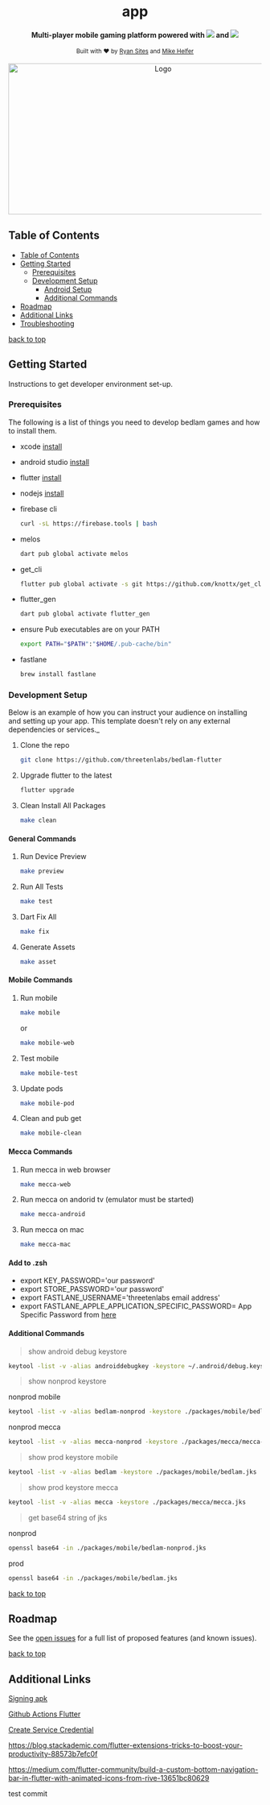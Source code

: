 <h1 align="center">app</h1>
<a name="readme-top"></a>
<div align="center">
  <strong>Multi-player mobile gaming platform powered with <img src="https://img.shields.io/badge/Flutter-%2302569B.svg?style=for-the-badge&logo=Flutter&logoColor=white" /> and <img src="https://img.shields.io/badge/firebase-%23039BE5.svg?style=for-the-badge&logo=firebase" /></strong>
</div>

<br />

<div align="center">
  <sub>Built with ❤︎ by
  <a href="https://www.linkedin.com/in/ryansites/">Ryan Sites</a> and
  <a href="https://www.linkedin.com/in/michael-helfer/">
    Mike Helfer
  </a>
</div>

<!-- PROJECT LOGO -->
<br />
<div align="center">
  <a href="https://github.com/threetenlabs/bedlam">
    <img src="https://raw.githubusercontent.com/threetenlabs/bedlam-flutter/main/packages/common/lib/assets/images/bedlam.webp?token=GHSAT0AAAAAACQLLOFOQX3PQWMLTOD6DO4SZQZOJ3Q" alt="Logo" width="600" height="300">
  </a>
</div>

## Table of Contents

- [Table of Contents](#table-of-contents)
- [Getting Started](#getting-started)
  - [Prerequisites](#prerequisites)
  - [Development Setup](#development-setup)
    - [Android Setup](#android-setup)
    - [Additional Commands](#additional-commands)
- [Roadmap](#roadmap)
- [Additional Links](#additional-links)
- [Troubleshooting](#troubleshooting)

[back to top](#readme-top)

<!-- GETTING STARTED -->

## Getting Started

Instructions to get developer environment set-up.

### Prerequisites

The following is a list of things you need to develop bedlam games and how to install them.

- xcode [install](https://developer.apple.com/xcode/)

- android studio [install](https://developer.android.com/studio)
- flutter [install](https://docs.flutter.dev/get-started/install/macos)
- nodejs [install](https://nodejs.org/en/download)

- firebase cli

  ```sh
  curl -sL https://firebase.tools | bash
  ```

- melos

  ```sh
  dart pub global activate melos
  ```

- get_cli

  ```sh
  flutter pub global activate -s git https://github.com/knottx/get_cli.git
  ```

- flutter_gen

  ```sh
  dart pub global activate flutter_gen
  ```

- ensure Pub executables are on your PATH

  ```sh
  export PATH="$PATH":"$HOME/.pub-cache/bin"
  ```

- fastlane

  ```sh
  brew install fastlane
  ```

### Development Setup

Below is an example of how you can instruct your audience on installing and setting up your app. This template doesn't rely on any external dependencies or services.\_

1. Clone the repo

   ```sh
   git clone https://github.com/threetenlabs/bedlam-flutter
   ```

1. Upgrade flutter to the latest

   ```sh
   flutter upgrade
   ```

1. Clean Install All Packages

   ```sh
   make clean
   ```

#### General Commands

1. Run Device Preview

   ```sh
   make preview
   ```

1. Run All Tests

   ```sh
   make test
   ```

1. Dart Fix All

   ```sh
   make fix
   ```

1. Generate Assets

   ```sh
   make asset
   ```

#### Mobile Commands

1. Run mobile

   ```sh
   make mobile
   ```

   or

   ```sh
   make mobile-web
   ```

1. Test mobile

   ```sh
   make mobile-test
   ```

1. Update pods

   ```sh
   make mobile-pod
   ```

1. Clean and pub get

   ```sh
   make mobile-clean
   ```

#### Mecca Commands

1. Run mecca in web browser

   ```sh
   make mecca-web
   ```

1. Run mecca on andorid tv (emulator must be started)

   ```sh
   make mecca-android
   ```

1. Run mecca on mac

   ```sh
   make mecca-mac
   ```

#### Add to .zsh

- export KEY_PASSWORD='our password'
- export STORE_PASSWORD='our password'
- export FASTLANE_USERNAME='threetenlabs email address'
- export FASTLANE_APPLE_APPLICATION_SPECIFIC_PASSWORD= App Specific Password from [here](https://appleid.apple.com/account/manage)

#### Additional Commands

> show android debug keystore

```sh
keytool -list -v -alias androiddebugkey -keystore ~/.android/debug.keystore
```

> show nonprod keystore

nonprod mobile

```sh
keytool -list -v -alias bedlam-nonprod -keystore ./packages/mobile/bedlam-nonprod.jks
```

nonprod mecca

```sh
keytool -list -v -alias mecca-nonprod -keystore ./packages/mecca/mecca-nonprod.jks
```

> show prod keystore mobile

```sh
keytool -list -v -alias bedlam -keystore ./packages/mobile/bedlam.jks
```

> show prod keystore mecca

```sh
keytool -list -v -alias mecca -keystore ./packages/mecca/mecca.jks
```

> get base64 string of jks

nonprod

```sh
openssl base64 -in ./packages/mobile/bedlam-nonprod.jks
```

prod

```sh
openssl base64 -in ./packages/mobile/bedlam.jks
```

[back to top](#readme-top)

<!-- ROADMAP -->

## Roadmap

See the [open issues](https://github.com/orgs/threetenlabs/projects/2/views/1) for a full list of proposed features (and known issues).

[back to top](#readme-top)

## Additional Links

[Signing apk](https://danielllewellyn.medium.com/flutter-github-actions-for-a-signed-apk-fcdf9878f660)

[Github Actions Flutter](https://blog.logrocket.com/flutter-ci-cd-using-github-actions/)

[Create Service Credential](https://github.com/wzieba/Firebase-Distribution-Github-Action/wiki/FIREBASE_TOKEN-migration#guide-2---the-same-but-with-screenshots)

https://blog.stackademic.com/flutter-extensions-tricks-to-boost-your-productivity-88573b7efc0f

https://medium.com/flutter-community/build-a-custom-bottom-navigation-bar-in-flutter-with-animated-icons-from-rive-13651bc80629

test commit
